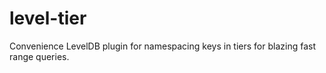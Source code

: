 # level-tier
Convenience LevelDB plugin for namespacing keys in tiers for blazing fast range
queries.
